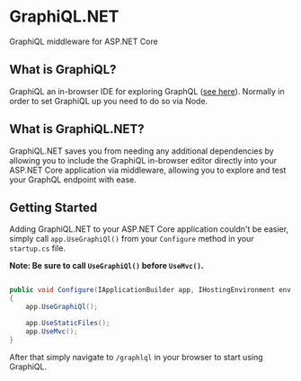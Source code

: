 # GraphiQL.NET

GraphiQL middleware for ASP.NET Core

## What is GraphiQL?

GraphiQL an in-browser IDE for exploring GraphQL ([see here]( https://github.com/graphql/graphiql)). Normally in order to set GraphiQL up you need to do so via Node.

## What is GraphiQL.NET?

GraphiQL.NET saves you from needing any additional dependencies by allowing you to include the GraphiQL in-browser editor directly into your ASP.NET Core application via middleware, allowing you to explore and test your GraphQL endpoint with ease.

## Getting Started

Adding GraphiQL.NET to your ASP.NET Core application couldn't be easier, simply call `app.UseGraphiQl()` from your `Configure` method in your `startup.cs` file.

**Note: Be sure to call `UseGraphiQl()` before `UseMvc()`.**

```csharp

public void Configure(IApplicationBuilder app, IHostingEnvironment env, ILoggerFactory loggerFactory)
{
    app.UseGraphiQl();

    app.UseStaticFiles();
    app.UseMvc();
}
```

After that simply navigate to `/graphlql` in your browser to start using GraphiQL.